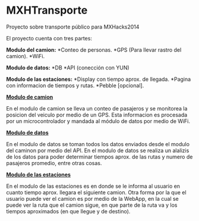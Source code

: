 MXHTransporte
=============

Proyecto sobre transporte público para MXHacks2014

El proyecto cuenta con tres partes:

<b>Modulo del camion:</b>
	*Conteo de personas.
	*GPS (Para llevar rastro del camion).
	*WiFi.

<b>Modulo de datos:</b>
	*DB
	*API (conección con YUN)

<b>Modulo de las estaciones:</b>
	*Display con tiempo aprox. de llegada.
	*Pagina con informacion de tiempos y rutas.
	*Pebble [opcional].

<b><u>Modulo de camion</u></b>

En el modulo de camion se lleva un conteo de pasajeros y se monitorea la posicion del veiculo por medio de un GPS. Esta informacion es procesada por un microcontrolador y mandada al módulo de datos por medio de WiFi.

<b><u>Modulo de datos</u></b>

En el modulo de datos se toman todos los datos enviados desde el modulo del caminon por medio del API. En el modulo de datos se realiza un alalizis de los datos para poder determinar tiempos aprox. de las rutas y numero de pasajeros promedio, entre otras cosas.

<b><u>Modulo de las estaciones</u></b>

En el modulo de las estaciones es en donde se le informa al usuario en cuanto tiempo aprox. llegara el siguiente camion. 
Otra forma por la que el usuario puede ver el camion es por medio de la WebApp, en la cual se puede ver la ruta que el camion sigue, en que parte de la ruta va y los tiempos aproximados (en que llegue y de destino).
